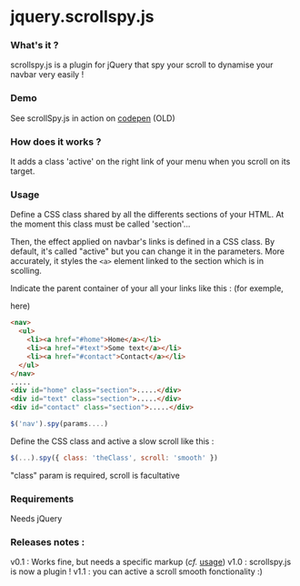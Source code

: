 jquery.scrollspy.js
======================

### What's it ?

scrollspy.js is a plugin for jQuery that spy your scroll to dynamise your navbar very easily !

### Demo

See scrollSpy.js in action on [codepen](http://codepen.io/anon/pen/krqDj/) (OLD)

### How does it works ?

It adds a class 'active' on the right link of your menu when you scroll on its target.

### Usage

Define a CSS class shared by all the differents sections of your HTML. At the moment this class must be called 'section'...

Then, the effect applied on navbar's links is defined in a CSS class. By default, it's called "active" but you can change it in the parameters. More accurately, it styles the `<a>` element linked to the section which is in scolling.

Indicate the parent container of your all your links like this : (for exemple, <nav> here)

```html
<nav>
  <ul>
    <li><a href="#home">Home</a></li>
    <li><a href="#text">Some text</a></li>
    <li><a href="#contact">Contact</a></li>
  </ul>
</nav>
.....
<div id="home" class="section">.....</div>
<div id="text" class="section">.....</div>
<div id="contact" class="section">.....</div>
```

```javascript
$('nav').spy(params....)
```

Define the CSS class and active a slow scroll like this :

```javascript
$(...).spy({ class: 'theClass', scroll: 'smooth' })
```
"class" param is required, scroll is facultative

### Requirements

Needs jQuery

### Releases notes :

v0.1 : Works fine, but needs a specific markup (*cf.* [usage](https://github.com/pimolo/scrollspy.js#usage))
v1.0 : scrollspy.js is now a plugin !
v1.1 : you can active a scroll smooth fonctionality :)
